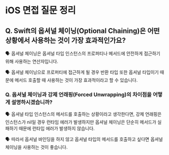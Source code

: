 # iOS 면접 질문 정리

## Q. Swift의 옵셔널 체이닝(Optional Chaining)은 어떤 상황에서 사용하는 것이 가장 효과적인가요?

🗣️ 옵셔널 체이닝은 옵셔널 타입 인스턴스의 프로퍼티나 메서드에 안전하게 접근하기 위해 사용하는 연산자입니다.

🗣️ 옵셔널 체이닝으로 프로퍼티에 접근하게 될 경우 반환 타입 또한 옵셔널 타입이기 때문에 메서드 호출할 때 사용하는 것이 가장 효과적이라고 할 수 있습니다.

### Q. 옵셔널 체이닝과 강제 언래핑(Forced Unwrapping)의 차이점을 어떻게 설명하시겠습니까?

🗣️ 옵셔널 타입 인스턴스의 메서드를 호출하는 상황이라고 생각한다면, 강제 언래핑은 인스턴스가 nil일 경우 런타임 에러가 발생하지만 옵셔널 체이닝은 단순히 메서드가 실패하기 때문에 런타입 에러가 발생하지 않습니다.

🗣️ 따라서 옵셔널 바인딩을 하지 않고 옵셔널 타입의 메서드를 호출하고 싶다면 옵셔널 체이닝을 사용하는 것이 좋습니다.
